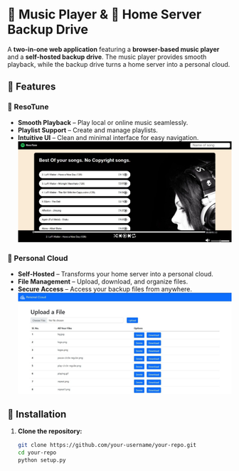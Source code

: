 # 🎵 Music Player & 📁 Home Server Backup Drive  

A **two-in-one web application** featuring a **browser-based music player** and a **self-hosted backup drive**. The music player provides smooth playback, while the backup drive turns a home server into a personal cloud.  

## 🚀 Features  

### 🎵 ResoTune
- **Smooth Playback** – Play local or online music seamlessly.  
- **Playlist Support** – Create and manage playlists.  
- **Intuitive UI** – Clean and minimal interface for easy navigation.  
![Music Player UI](https://github.com/Shuvadip-Ghosh/My_world/blob/master/Music_Player.jpg)  

### 📁 Personal Cloud
- **Self-Hosted** – Transforms your home server into a personal cloud.  
- **File Management** – Upload, download, and organize files.  
- **Secure Access** – Access your backup files from anywhere.  
![Backup Drive UI](https://github.com/Shuvadip-Ghosh/My_world/blob/master/Personal_Cloud.jpg)  


## 🔧 Installation  

1. **Clone the repository:**  
   ```sh
   git clone https://github.com/your-username/your-repo.git
   cd your-repo
   python setup.py
